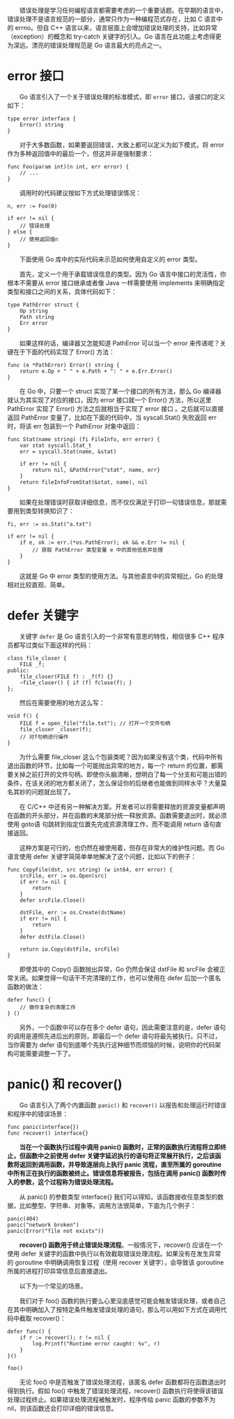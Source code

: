 　　错误处理是学习任何编程语言都需要考虑的一个重要话题。在早期的语言中，错误处理不是语言规范的一部分，通常只作为一种编程范式存在，比如 C 语言中的 errno。但自 C++ 语言以来，语言层面上会增加错误处理的支持，比如异常（exception）的概念和 try-catch 关键字的引入。Go 语言在此功能上考虑得更为深远。漂亮的错误处理规范是 Go 语言最大的亮点之一。

# error 接口

　　Go 语言引入了一个关于错误处理的标准模式，即 `error` 接口，该接口的定义如下：

```
type error interface {
	Error() string
}
```

　　对于大多数函数，如果要返回错误，大致上都可以定义为如下模式，将 error 作为多种返回值中的最后一个，但这并非是强制要求：

```
func Foo(param int)(n int, err error) {
	// ...
}
```

　　调用时的代码建议按如下方式处理错误情况：

```
n, err := Foo(0)

if err != nil {
	// 错误处理
} else {
	// 使用返回值n
}
```

　　下面使用 Go 库中的实际代码来示范如何使用自定义的 error 类型。

　　首先，定义一个用于承载错误信息的类型。因为 Go 语言中接口的灵活性，你根本不需要从 error 接口继承或者像 Java 一样需要使用 implements 来明确指定类型和接口之间的关系，具体代码如下：

```
type PathError struct {
	Op string
	Path string
	Err error
}
```

　　如果这样的话，编译器又怎能知道 PathError 可以当一个 error 来传递呢？关键在于下面的代码实现了 Error() 方法：

```
func (e *PathError) Error() string {
	return e.Op + " " + e.Path + ": " + e.Err.Error()
}
```

　　在 Go 中，只要一个 struct 实现了某一个接口的所有方法，那么 Go 编译器就认为其实现了对应的接口，因为 error 接口就一个 Error() 方法，所以这里 PathError 实现了 Error() 方法之后就相当于实现了 error 接口 。之后就可以直接返回 PathError 变量了，比如在下面的代码中，当 syscall.Stat() 失败返回 err 时，将该 err 包装到一个 PathError 对象中返回：

```
func Stat(name string) (fi FileInfo, err error) {
	var stat syscall.Stat_t
	err = syscall.Stat(name, &stat)

	if err != nil {
		return nil, &PathError{"stat", name, err}
	}
	return fileInfoFromStat(&stat, name), nil
}
```

　　如果在处理错误时获取详细信息，而不仅仅满足于打印一句错误信息，那就需要用到类型转换知识了：

```
fi, err := os.Stat("a.txt")

if err != nil {
	if e, ok := err.(*os.PathError); ok && e.Err != nil {
		// 获取 PathError 类型变量 e 中的其他信息并处理
	}
}
```

　　这就是 Go 中 error 类型的使用方法。与其他语言中的异常相比，Go 的处理相对比较直观、简单。

# defer 关键字

　　关键字 `defer` 是 Go 语言引入的一个非常有意思的特性，相信很多 C++ 程序员都写过类似下面这样的代码：

```
class file_closer {
	FILE _f;
public:
	file_closer(FILE f) : _f(f) {}
	~file_closer() { if (f) fclose(f); }
};
```

　　然后在需要使用的地方这么写：

```
void f() {
	FILE f = open_file("file.txt"); // 打开一个文件句柄
	file_closer _closer(f);
	// 对f句柄进行操作
}
```

　　为什么需要 file_closer 这么个包装类呢？因为如果没有这个类，代码中所有退出函数的环节，比如每一个可能抛出异常的地方，每一个 return 的位置，都需要关掉之前打开的文件句柄。即使你头脑清晰，想明白了每一个分支和可能出错的条件，在该关闭的地方都关闭了，怎么保证你的后继者也能做到同样水平？大量莫名其妙的问题就出现了。

　　在 C/C++ 中还有另一种解决方案。开发者可以将需要释放的资源变量都声明在函数的开头部分，并在函数的末尾部分统一释放资源。函数需要退出时，就必须使用 goto语 句跳转到指定位置先完成资源清理工作，而不能调用 return 语句直接返回。

　　这种方案是可行的，也仍然在被使用着，但存在非常大的维护性问题。而 Go 语言使用 defer 关键字简简单单地解决了这个问题，比如以下的例子：

```
func CopyFile(dst, src string) (w int64, err error) {
	srcFile, err := os.Open(src)
	if err != nil {
		return
	}
	defer srcFile.Close()
	
	dstFile, err := os.Create(dstName)
	if err != nil {
		return
	}
	defer dstFile.Close()
	
	return io.Copy(dstFile, srcFile)
}
```

　　即使其中的 Copy() 函数抛出异常，Go 仍然会保证 dstFile 和 srcFile 会被正常关闭。如果觉得一句话干不完清理的工作，也可以使用在 defer 后加一个匿名函数的做法：

```
defer func() {
	// 做你复杂的清理工作
} ()
```

　　另外，一个函数中可以存在多个 defer 语句，因此需要注意的是，defer 语句的调用是遵照先进后出的原则，即最后一个 defer 语句将最先被执行。只不过，当你需要为 defer 语句到底哪个先执行这种细节而烦恼的时候，说明你的代码架构可能需要调整一下了。

# panic() 和 recover()

　　Go 语言引入了两个内置函数 `panic()` 和 `recover()` 以报告和处理运行时错误和程序中的错误场景：

```
func panic(interface{})
func recover() interface{}
```

　　**当在一个函数执行过程中调用 panic() 函数时，正常的函数执行流程将立即终止，但函数中之前使用 defer 关键字延迟执行的语句将正常展开执行，之后该函数将返回到调用函数，并导致逐层向上执行 panic 流程，直至所属的 goroutine 中所有正在执行的函数被终止。错误信息将被报告，包括在调用 panic() 函数时传入的参数，这个过程称为错误处理流程。**

　　从 panic() 的参数类型 interface{} 我们可以得知，该函数接收任意类型的数据，比如整型、字符串、对象等。调用方法很简单，下面为几个例子：

```
panic(404)
panic("network broken")
panic(Error("file not exists"))
```

　　**recover() 函数用于终止错误处理流程**。一般情况下，recover() 应该在一个使用 defer 关键字的函数中执行以有效截取错误处理流程。如果没有在发生异常的 goroutine 中明确调用恢复过程（使用 recover 关键字），会导致该 goroutine 所属的进程打印异常信息后直接退出。

　　以下为一个常见的场景。

　　我们对于 foo() 函数的执行要么心里没底感觉可能会触发错误处理，或者自己在其中明确加入了按特定条件触发错误处理的语句，那么可以用如下方式在调用代码中截取 recover()：

```
defer func() {
	if r := recover(); r != nil {
		log.Printf("Runtime error caught: %v", r)
	}
}()

foo()
```

　　无论 foo() 中是否触发了错误处理流程，该匿名 defer 函数都将在函数退出时得到执行。假如 foo() 中触发了错误处理流程，recover() 函数执行将使得该错误处理过程终止。如果错误处理流程被触发时，程序传给 panic 函数的参数不为 nil，则该函数还会打印详细的错误信息。

